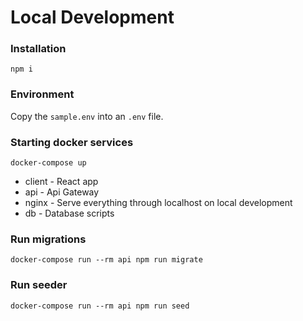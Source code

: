 # Local Development

### Installation

```
npm i
```

### Environment

Copy the `sample.env` into an `.env` file.

### Starting docker services

```
docker-compose up
```

- client - React app
- api - Api Gateway
- nginx - Serve everything through localhost on local development
- db - Database scripts

### Run migrations

```
docker-compose run --rm api npm run migrate
```

### Run seeder

```
docker-compose run --rm api npm run seed
```
